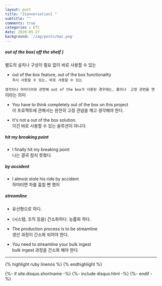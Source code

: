 ```yaml
---
layout: post
title: "[Conversation] "
subtitle: ""
comments: true
categories : ETC
date: 2020-05-27
background: '/img/posts/mac.png'
---
```


##### out of the box( off the shelf )  

별도의 설치나 구성이 필요 없이 바로 사용할 수 있는   

- out of the box feature, out of the box functionality          
`즉시 사용할 수 있는, 바로 사용할 수 있는`   

`생각이나 아이디어와 관련해 out of the box가 사용된 경우에는, 틀이나 
고정 관련을 깬` 이라는 의미    

- You have to think completely out of the box on this project    
이 프로젝트에 관해서는 완전히 고정 관념을 깨고 생각해야 한다.   

- It's not a out of the box solution.  
이건 바로 사용할 수 있는 솔루션이 아니다.   

##### hit my breaking point    

- I finally hit my breaking point   
나는 결국 참지 못했다.  

##### by accident   

- I almost stole his ride by accident   
하마터면 차를 훔칠 뻔 했어    


##### streamline   

- 유선형으로 하다.   
- (시스템, 조직 등을) 간소화하다. 능률화 하다.   

- The production process is to be streamline   
생산 과정이 간소화 되어야 한다.   

- You need to streamline your bulk ingest   
bulk ingest 과정을 간소화 해야 한다.   

- - -

{% highlight ruby linenos %}
{% endhighlight %}


{%- if site.disqus.shortname -%}
    {%- include disqus.html -%}
{%- endif -%}







